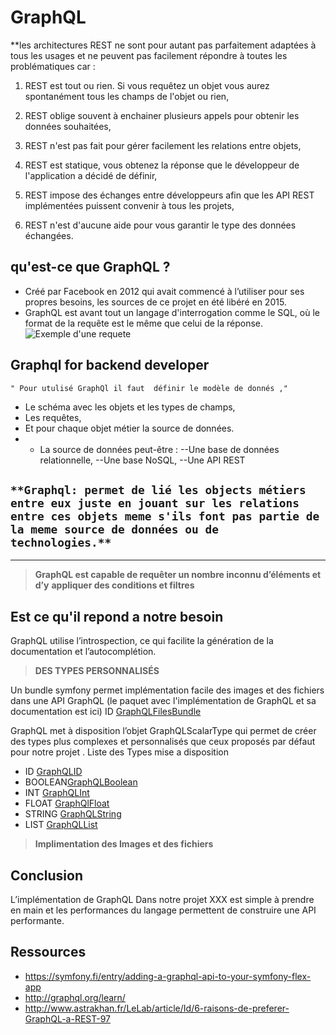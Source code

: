 # GraphQL 
  **les architectures REST ne sont pour autant pas parfaitement adaptées à tous les usages et ne peuvent pas facilement répondre à toutes les problématiques car :
  
1. REST est tout ou rien. Si vous requêtez un objet vous aurez spontanément tous les champs de l'objet ou rien,

2. REST oblige souvent à enchainer plusieurs appels pour obtenir les données souhaitées,

3. REST n'est pas fait pour gérer facilement les relations entre objets,

4. REST est statique, vous obtenez la réponse que le développeur de l'application a décidé de définir,

5. REST impose des échanges entre développeurs afin que les API REST implémentées puissent convenir à tous les projets,

6. REST n'est d'aucune aide pour vous garantir le type des données échangées.

## qu'est-ce que GraphQL ?

* Créé par Facebook en 2012 qui avait commencé à l’utiliser pour ses propres besoins,  les sources de ce projet en été libéré en 2015. 
* GraphQL est avant tout un langage d'interrogation comme le SQL, où le format de la requête est le même que celui de la réponse. 
![Exemple d'une requete 
](https://screenshots.firefox.com/BslvE5Nbvht8BJyi/yedsdg.ttdev)

## Graphql for backend developer

	" Pour utulisé GraphQl il faut  définir le modèle de donnés ,"
* Le schéma avec les objets et les types de champs,
* Les requêtes,
* Et pour chaque objet métier la source de données.
* * La source de données peut-être :
--Une base de données relationnelle,
--Une base NoSQL,
--Une API REST

 `**Graphql: permet de lié les objects métiers entre eux juste en jouant sur les relations entre ces objets meme s'ils font pas partie de la meme source de données ou de technologies.**
`
----------


----------


> **GraphQL est capable de requêter un nombre inconnu d’éléments et d’y**
> **appliquer des conditions et filtres**
>


## Est ce qu'il repond a notre besoin 
GraphQL utilise l’introspection, ce qui facilite la génération de la documentation et l’autocomplétion. 
	

>  **DES TYPES PERSONNALISÉS** 

Un bundle symfony permet implémentation facile des images et des fichiers dans une API GraphQL (le paquet avec l'implémentation de GraphQL et sa documentation est ici)
ID [GraphQLFilesBundle](https://github.com/Youshido/GraphQLFilesBundle)

GraphQL met à disposition l’objet GraphQLScalarType qui permet de créer des types plus complexes et personnalisés que ceux proposés par défaut pour notre projet  .
Liste des Types mise a disposition 

 - ID [GraphQLID](http://graphql.org/graphql-js/type/#graphqlid)
 - BOOLEAN[GraphQLBoolean](http://graphql.org/graphql-js/type/#graphqlboolean) 
 - INT [GraphQLInt](http://graphql.org/graphql-js/type/#graphqlint)
 - FLOAT [GraphQlFloat](http://graphql.org/graphql-js/type/#graphqlfloat)
 - STRING [GraphQLString](http://graphql.org/graphql-js/type/#graphqlstring)
 - LIST [GraphQLList](http://graphql.org/graphql-js/type/#graphqllist)
 
 >   **Implimentation des Images et des fichiers** 	
 

## Conclusion
L’implémentation de GraphQL Dans notre projet XXX est simple à prendre en main et les performances du langage permettent de construire une API performante.

## Ressources
 - https://symfony.fi/entry/adding-a-graphql-api-to-your-symfony-flex-app
 -  http://graphql.org/learn/   
 -  http://www.astrakhan.fr/LeLab/article/Id/6-raisons-de-preferer-GraphQL-a-REST-97

